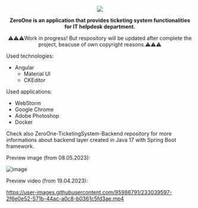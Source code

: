 
<p align="center">
<img src="https://user-images.githubusercontent.com/95986791/225428948-b1a70c5b-f605-4b89-af0c-247d206ff284.png">
</p>

<p align="center"><b>ZeroOne is an application that provides ticketing system functionalities for IT helpdesk department.</b></p>
<p align="center">⚠️⚠️⚠️Work in progress! But respository will be updated after complete the project, beacuse of own copyright reasons.⚠️⚠️⚠️</b></p>


Used technologies:

  - Angular
    - Material UI
    - CKEditor

Used applications:

- WebStorm
- Google Chrome
- Adobe Photoshop
- Docker

Check also ZeroOne-TicketingSystem-Backend repository for more informations about backend layer created in Java 17 with Spring Boot framework.

Preview image (from 08.05.2023):

![image](https://user-images.githubusercontent.com/95986791/236924460-5245d7c6-61c7-46db-b78a-c50b1d88bcd2.png)

Preview video (from 19.04.2023): 

https://user-images.githubusercontent.com/95986791/233039597-2f6e0e52-571b-44ac-a0c8-b0361c5fd3ae.mp4

